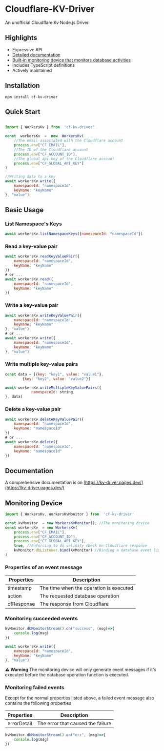 # Cloudflare-KV-Driver

An unofficial Cloudflare Kv Node.js Driver

## Highlights
- Expressive API
- [Detailed documentation](#documentation)
- [Built-in monitoring device that monitors database activities](#monitoring-device)
- Includes TypeScript definitions
- Actively maintained

## Installation

```
npm install cf-kv-driver
```

## Quick Start

```js

import { WorkersKv } from  'cf-kv-driver'

const  workersKv  =  new  WorkersKv(
	//The email associated with the Cloudflare account
	process.env["CF_EMAIL"],
	//The ID of the Cloudflare account
	process.env["CF_ACCOUNT_ID"],
	//The global api key of the Cloudflare account
	process.env["CF_GLOBAL_API_KEY"]
)

//Writing data to a key
await workersKv.write({
	namespaceId: "namespaceId",
	keyName: "keyName"
}, "value")
```

## Basic Usage



### List Namespace's Keys

```js
await workersKv.listNamespaceKeys({namespaceId: "namespaceId"})
```


### Read a key-value pair

```js
await workersKv.readKeyValuePair({
	namespaceId: "namespaceId",
	keyName: "keyName"
})
# or ...
await workersKv.read({
	namespaceId: "namespaceId",
	keyName: "keyName"
})
```


### Write a key-value pair

```js
await workersKv.writeKeyValuePair({
	namespaceId: "namespaceId",
	keyName: "keyName"
}, "value")
# or ...
await workersKv.write({
	namespaceId: "namespaceId",
	keyName: "keyName"
}, "value")
```



### Write multiple key-value pairs

```js
const data = [{key: "key1", value: "value1"}, 
		{key: "key2", value: "value2"}]

await workersKv.writeMultipleKeyValuePairs({
            namespaceId: string,
}, data)
```

### Delete a key-value pair

```js
await workersKv.deleteKeyValuePair({
	namespaceId: "namespaceId",
	keyName: "namespaceId"
})
# or ...
await workersKv.delete({
	namespaceId: "namespaceId",
	keyName: "namespaceId"
})
```
## Documentation
A comprehensive documentation is on [https://kv-driver.pages.dev/](https://kv-driver.pages.dev/)


## Monitoring Device

```js
import { WorkersKv, WorkersKvMonitor } from  'cf-kv-driver'

const kvMonitor  = new WorkersKvMonitor(); //The monitoring device
const workersKv  = new WorkersKv(
	process.env["CF_EMAIL"],
	process.env["CF_ACCOUNT_ID"],
	process.env["CF_GLOBAL_API_KEY"],
	true, //Enforcing to do validity check on Cloudflare response
	kvMonitor.dbListener.bind(kvMonitor) //Binding a database event listener to the driver
)
```
### Properties of  an event message
| Properties | Description |
|--|--|
| timestamp | The time when the operation is executed |
| action | The requested database operation |
| cfResponse | The response from Cloudflare

### Monitoring succeeded events

```js
kvMonitor.dbMonitorStream().on("success", (msg)=>{
	console.log(msg)
})

await workersKv.write({
	namespaceId: "namespaceId",
	keyName: "keyName"
}, "value")
```
**:warning: Warning**
The monitoring device will only generate event messages if it's executed before the database operation function is executed.

### Monitoring failed events
 
 Except for the normal properties listed above, a failed event message also contains the following properties
 
 | Properties | Description |
 | -- | -- |
 | errorDetail | The error that caused the failure |
 
```js
kvMonitor.dbMonitorStream().on("err", (msg)=>{
	console.log(msg)
})
```
